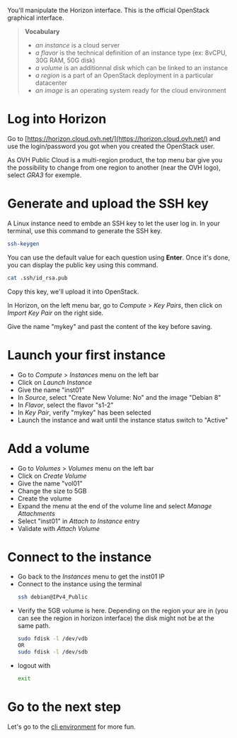 You'll manipulate the Horizon interface. This is the official OpenStack graphical interface.

> **Vocabulary**
>
> * *an instance* is a cloud server
> * *a flavor* is the technical definition of an instance type (ex: 8vCPU, 30G RAM, 50G disk)
> * *a volume* is an additionnal disk which can be linked to an instance
> * *a region* is a part of an OpenStack deployment in a particular datacenter
> * *an image* is an operating system ready for the cloud environment

# Log into Horizon

Go to [https://horizon.cloud.ovh.net/](https://horizon.cloud.ovh.net/) and use the login/password you got when you created the OpenStack user.

As OVH Public Cloud is a multi-region product, the top menu bar give you the possibility to change from one region to another (near the OVH logo), select *GRA3* for exemple.

# Generate and upload the SSH key

A Linux instance need to embde an SSH key to let the user log in. In your terminal, use this command to generate the SSH key.
```bash
ssh-keygen
```
You can use the default value for each question using **Enter**. Once it's done, you can display the public key using this command.
```bash
cat .ssh/id_rsa.pub
```
Copy this key, we'll upload it into OpenStack.

In Horizon, on the left menu bar, go to *Compute* > *Key Pairs*, then click on *Import Key Pair* on the right side.

Give the name "mykey" and past the content of the key before saving.

# Launch your first instance

 * Go to *Compute* > *Instances* menu on the left bar
 * Click on *Launch Instance*
 * Give the name "inst01"
 * In *Source*, select "Create New Volume: No" and the image "Debian 8"
 * In *Flavor*, select the flavor "s1-2"
 * In *Key Pair*, verify "mykey" has been selected
 * Launch the instance and wait until the instance status switch to "Active"

# Add a volume

 * Go to *Volumes* > *Volumes* menu on the left bar
 * Click on *Create Volume*
 * Give the name "vol01"
 * Change the size to 5GB
 * Create the volume
 * Expand the menu at the end of the volume line and select *Manage Attachments*
 * Select "inst01" in *Attach to Instance* entry
 * Validate with *Attach Volume*

# Connect to the instance

 * Go back to the *Instances* menu to get the inst01 IP
 * Connect to the instance using the terminal
   ```bash
   ssh debian@IPv4_Public
   ```
 * Verify the 5GB volume is here. Depending on the region your are in (you can see the region in horizon interface) the disk might not be at the same path.
   ```bash
   sudo fdisk -l /dev/vdb
   OR
   sudo fdisk -l /dev/sdb 
   ```
 * logout with
   ```bash
   exit
   ```

# Go to the next step

Let's go to the [cli environment](../1.cli) for more fun.
